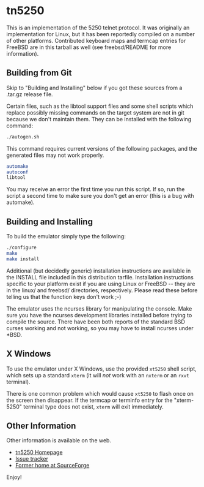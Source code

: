 tn5250
======

This is an implementation of the 5250 telnet protocol. It was originally an
implementation for Linux, but it has been reportedly compiled on a number
of other platforms. Contributed keyboard maps and termcap entries for
FreeBSD are in this tarball as well (see freebsd/README for more information).

Building from Git
-----------------

Skip to "Building and Installing" below if you got these sources from a
.tar.gz release file.

Certain files, such as the libtool support files and some shell scripts
which replace possibly missing commands on the target system are not in
git because we don't maintain them. They can be installed with the
following command:

```bash
./autogen.sh
```

This command requires current versions of the following packages, and the
generated files may not work properly.

```bash
automake
autoconf
libtool
```

You may receive an error the first time you run this script. If so, run
the script a second time to make sure you don't get an error (this is a bug
with automake).


Building and Installing
-----------------------

To build the emulator simply type the following:

```bash
./configure
make
make install
```

Additional (but decidedly generic) installation instructions are available
in the INSTALL file included in this distribution tarfile. Installation
instructions specific to your platform exist if you are using Linux or
FreeBSD -- they are in the linux/ and freebsd/ directories, respectively.
Please read these before telling us that the function keys don't work ;-)

The emulator uses the ncurses library for manipulating the console. Make
sure you have the ncurses development libraries installed before trying to
compile the source. There have been both reports of the standard BSD curses
working and not working, so you may have to install ncurses under *BSD.

X Windows
---------

To use the emulator under X Windows, use the provided `xt5250` shell script,
which sets up a standard `xterm` (it will *not* work with an `nxterm` or an
`rxvt` terminal).

There is one common problem which would cause `xt5250` to flash once on the
screen then disappear. If the termcap or terminfo entry for the "xterm-5250"
terminal type does not exist, `xterm` will exit immediately.

Other Information
-----------------

Other information is available on the web.

- [tn5250 Homepage](https://tn5250.github.io)
- [Issue tracker](https://github.com/tn5250/tn5250/issues)
- [Former home at SourceForge](http://sourceforge.net/projects/tn5250/)

Enjoy!
